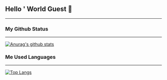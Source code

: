 ## Hello ' World Guest 👋

* * *

<!--
**kimminwyk/kimminwyk** is a ✨ _special_ ✨ repository because its `README.md` (this file) appears on your GitHub profile.

Here are some ideas to get you started:

- 🔭 I’m currently working on ...
- 🌱 I’m currently learning ...
- 👯 I’m looking to collaborate on ...
- 🤔 I’m looking for help with ...
- 💬 Ask me about ...
- 📫 How to reach me: ...
- 😄 Pronouns: ...
- ⚡ Fun fact: ...
-->

### My Github Status

* * *

[![Anurag's github stats](https://github-readme-stats.vercel.app/api?username=kimminwyk)](https://github.com/kimminwyk)

### Me Used Languages

* * *

[![Top Langs](https://github-readme-stats.vercel.app/api/top-langs/?username=kimminwyk)](https://github.com/kimminwyk)

